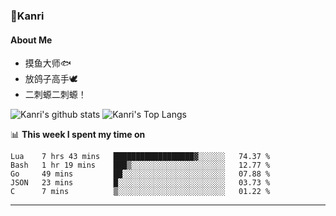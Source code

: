 ### 🌱Kanri
#### About Me
- 摸鱼大师🐟
- 放鸽子高手🕊
- 二刺螈二刺螈！

![Kanri's github stats](https://github-readme-stats.vercel.app/api?username=Yiwen-Chan&show_icons=true&theme=vue&line_height=20)
![Kanri's Top Langs](https://github-readme-stats.vercel.app/api/top-langs/?username=Yiwen-Chan&layout=compact&theme=vue&card_width=270)

📊 **This week I spent my time on**
<!--START_SECTION:waka-->
```text
Lua    7 hrs 43 mins   ██████████████████▓░░░░░░   74.37 % 
Bash   1 hr 19 mins    ███▒░░░░░░░░░░░░░░░░░░░░░   12.77 % 
Go     49 mins         ██░░░░░░░░░░░░░░░░░░░░░░░   07.88 % 
JSON   23 mins         █░░░░░░░░░░░░░░░░░░░░░░░░   03.73 % 
C      7 mins          ▒░░░░░░░░░░░░░░░░░░░░░░░░   01.22 % 
```
<!--END_SECTION:waka-->

***


